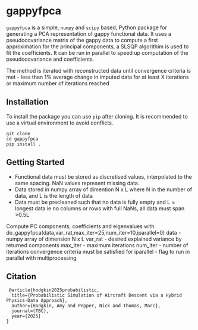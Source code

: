 # gappyfpca

`gappyfpca` is a simple, `numpy` and `scipy` based, Python package for generating a PCA representation of gappy functional data. It uses a pseudocovariance matrix of the gappy data to compute a first approximation for the principal components, a SLSQP algorithim is used to fit the coefficients. It can be run in parallel to speed up computation of the pseudocovariance and coefficients.

The method is iterated with reconstructed data until convergence criteria is met - less than 1\% average change in imputed data for at least X iterations or maximum number of iterations reached

## Installation

To install the package you can use `pip` after cloning. It is recommended to use a virtual environment to avoid conflicts.

	git clone
	cd gappyfpca
	pip install .

## Getting Started

- Functional data must be stored as discretised values, interpolated to the same spacing. NaN values represent missing data.
- Data stored in numpy array of dimention N x L where N in the number of data, and L is the length of data
- Data must be precleaned such that no data is fully empty and L = longest data ie no columns or rows with full NaNs, all data must span >0.5L

Compute PC components, coefficients and eigenvalues with do_gappyfpca(data,var_rat,max_iter=25,num_iter=10,iparallel=0)
	data - numpy array of dimension N x L
	var_rat - desired explained variance by returned components
	max_iter - maximum iterations
	num_iter - number of iterations convergence criteria must be satisfied for
	iparallel - flag to run in parallel with multiprocessing

 ## Citation

	 @article{hodgkin2025probabilistic,
	  title={Probabilistic Simulation of Aircraft Descent via a Hybrid Physics-Data Approach},
	  author={Hodgkin, Amy and Pepper, Nick and Thomas, Marc},
	  journal={TBC},
	  year={2025}
	}
